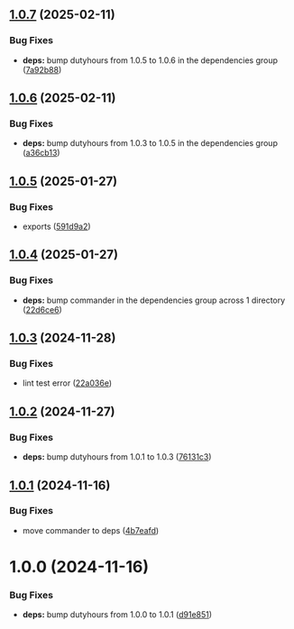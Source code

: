 ## [1.0.7](https://github.com/kamdz/kolchoz/compare/v1.0.6...v1.0.7) (2025-02-11)


### Bug Fixes

* **deps:** bump dutyhours from 1.0.5 to 1.0.6 in the dependencies group ([7a92b88](https://github.com/kamdz/kolchoz/commit/7a92b88c85fe5f936d0cb080552e19286dae4db2))

## [1.0.6](https://github.com/kamdz/kolchoz/compare/v1.0.5...v1.0.6) (2025-02-11)


### Bug Fixes

* **deps:** bump dutyhours from 1.0.3 to 1.0.5 in the dependencies group ([a36cb13](https://github.com/kamdz/kolchoz/commit/a36cb13ecb6f689c2b30769b1e18ed5f98b6a35f))

## [1.0.5](https://github.com/kamdz/kolchoz/compare/v1.0.4...v1.0.5) (2025-01-27)


### Bug Fixes

* exports ([591d9a2](https://github.com/kamdz/kolchoz/commit/591d9a2b2a1f2721055bf0ab0f2703480555008b))

## [1.0.4](https://github.com/kamdz/kolchoz/compare/v1.0.3...v1.0.4) (2025-01-27)


### Bug Fixes

* **deps:** bump commander in the dependencies group across 1 directory ([22d6ce6](https://github.com/kamdz/kolchoz/commit/22d6ce6e2c7ea0ff2e527704052eb75ca840b0b8))

## [1.0.3](https://github.com/kamdz/kolchoz/compare/v1.0.2...v1.0.3) (2024-11-28)


### Bug Fixes

* lint test error ([22a036e](https://github.com/kamdz/kolchoz/commit/22a036e176d5975b05f62f633fca7156e13feaed))

## [1.0.2](https://github.com/kamdz/kolchoz/compare/v1.0.1...v1.0.2) (2024-11-27)


### Bug Fixes

* **deps:** bump dutyhours from 1.0.1 to 1.0.3 ([76131c3](https://github.com/kamdz/kolchoz/commit/76131c37ab12f267424c8c6b99e8d6235e3f5e26))

## [1.0.1](https://github.com/kamdz/kolchoz/compare/v1.0.0...v1.0.1) (2024-11-16)


### Bug Fixes

* move commander to deps ([4b7eafd](https://github.com/kamdz/kolchoz/commit/4b7eafd3d03563dd1c7e730704098b12d4d6c3cf))

# 1.0.0 (2024-11-16)


### Bug Fixes

* **deps:** bump dutyhours from 1.0.0 to 1.0.1 ([d91e851](https://github.com/kamdz/kolchoz/commit/d91e8517e241ac4dfaf7bfdac7e758ef14527b51))
